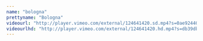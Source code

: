 ```yaml
---
name: "bologna"
prettyname: "Bologna"
videourl: "http://player.vimeo.com/external/124641420.sd.mp4?s=0ae924405783d663c8144d13781841bd&profile_id=112"
videourlhd: "http://player.vimeo.com/external/124641420.hd.mp4?s=db39db17d2804e38f4945b8e9c039853&profile_id=113"
---
```

